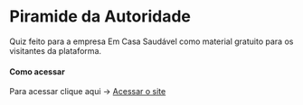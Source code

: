 # Piramide da Autoridade

Quiz feito para a empresa Em Casa Saudável como material gratuito para os visitantes da plataforma.

#### Como acessar

Para acessar clique aqui → [Acessar o site](https://fellipesalazar.github.io/piramide-autoridade/)
